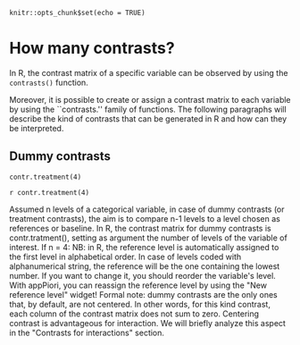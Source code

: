 ```{r setup, include=FALSE}
knitr::opts_chunk$set(echo = TRUE)
```


How many contrasts?
===================

In R, the contrast matrix of a specific variable can be observed by using the `contrasts()` function.

Moreover, it is possible to create or assign a contrast matrix to each variable by using the ``contrasts.'' family of functions. The following paragraphs will describe the kind of contrasts that can be generated in R and how can they be interpreted.

Dummy contrasts
---------------

```{r}
contr.treatment(4)
```

`r contr.treatment(4)`

Assumed n levels of a categorical variable, in case of dummy contrasts (or treatment contrasts), the aim is to compare n-1 levels to a level chosen as references or baseline. In R, the contrast matrix for dummy contrasts is contr.tratment(), setting as argument the number of levels of the variable of interest. If n = 4:
NB: in R, the reference level is automatically assigned to the first level in alphabetical order. In case of levels coded with alphanumerical string, the reference will be the one containing the lowest number. If you want to change it, you should reorder the variable's level. With appPiori, you can reassign the reference level by using the "New reference level" widget!
Formal note: dummy contrasts are the only ones that, by default, are not centered. In other words, for this kind contrast, each column of the contrast matrix does not sum to zero. Centering contrast is advantageous for interaction. We will briefly analyze this aspect in the "Contrasts for interactions" section.
